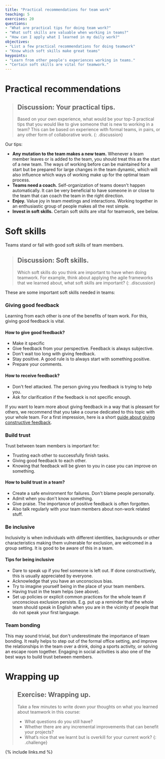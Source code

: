 ```yaml
---
title: "Practical recommendations for team work"
teaching: 5
exercises: 20
questions:
- "What are practical tips for doing team work?"
- "What soft skills are valuable when working in teams?"
- "How can I apply what I learned in my daily work?"
objectives:
- "List a few practical recommendations for doing teamwork"
- "Know which soft skills make great teams"
keypoints:
- "Learn from other people's experiences working in teams."
- "Certain soft skills are vital for teamwork."
---
```

# Practical recommendations
> ## Discussion: Your practical tips.
> Based on your own experience, what would be your top-3 practical tips that
> you would like to give someone that is new to working in a team?
> This can be based on experience with formal teams, in pairs, or any other form of collaborative work.
{: .discussion}

Our tips:
- **Any mutation to the team makes a new team.** Whenever a team member leaves or is added to the team,
you should treat this as the start of a new team. 
The ways of working before can be maintained for a start but be prepared for large changes in 
the team dynamic, which will also influence which ways of working make up for the optimal 
team process.
- **Teams need a coach.** Self-organization of teams doesn't happen automatically.
It can be very beneficial to have someone in or close to the team that can coach the
team in the right direction.
- **Enjoy.** Value joy in team meetings and interactions.
Working together in an enthusiastic group of people makes all the rest simple.
- **Invest in soft skills.** Certain soft skills are vital for teamwork, see below.

# Soft skills
Teams stand or fall with good soft skills of team members.

> ## Discussion: Soft skills.
> Which soft skills do you think are important to have when doing teamwork.
> For example, think about applying the agile frameworks that we learned about,
> what soft skills are important?
{: .discussion}

These are some important soft skills needed in teams:
### Giving good feedback
Learning from each other is one of the benefits of team work.
For this, giving good feedback is vital.
#### How to give good feedback?
* Make it specific
* Give feedback from your perspective. Feedback is always subjective.
* Don't wait too long with giving feedback.
* Stay positive. A good rule is to always start with something positive.
* Prepare your comments.
#### How to receive feedback?
* Don't feel attacked. The person giving you feedback is trying to help you.
* Ask for clarification if the feedback is not specific enough.

If you want to learn more about giving feedback in a way that is pleasant for others, we recommend that you take a course dedicated to this topic with your whole team. For a first impression, here is a short [guide about giving constructive feedback](https://www.workpatterns.com/guides/constructive-feedback). 

### Build trust
Trust between team members is important for:
* Trusting each other to successfully finish tasks.
* Giving good feedback to each other.
* Knowing that feedback will be given to you in case you can improve on something.
#### How to build trust in a team?
* Create a safe environment for failures. Don't blame people personally.
* Admit when you don't know something.
* Give praise. The importance of positive feedback is often forgotten.
* Also talk regularly with your team members about non-work related stuff.

### Be inclusive
Inclusivity is when individuals with different identities, backgrounds or other characteristics making them vulnerable for exclusion, are welcomed in a group setting.
It is good to be aware of this in a team.
#### Tips for being inclusive
* Dare to speak up if you feel someone is left out.
If done constructively, this is usually appreciated by everyone.
* Acknowledge that you have an unconscious bias.
* Try to imagine yourself being in the place of your team members.
* Having trust in the team helps (see above).
* Set up policies or explicit common practices for the whole team if unconscious exclusion persists. 
E.g. put up a reminder that the whole team should speak in English when you are in the vicinity of 
people that do not speak your first language. 

### Team bonding
This may sound trivial, but don't underestimate the importance of team bonding.
It really helps to step out of the formal office setting,
and improve the relationships in the team over a drink, doing a sports activity, or solving
an escape room together. Engaging in social activities is also one of the best ways to build trust between members.

# Wrapping up
> ## Exercise: Wrapping up.
> Take a few minutes to write down your thoughts on
> what you learned about teamwork in this course:
> - What questions do you still have?
> - Whether there are any incremental improvements that can benefit your projects?
> - What’s nice that we learnt but is overkill for your current work?
{: .challenge}

{% include links.md %}
